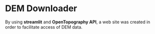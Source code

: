 # DEM Downloader

By using **streamlit** and **OpenTopography API**, a web site was created in order to facilitate access of DEM data.
